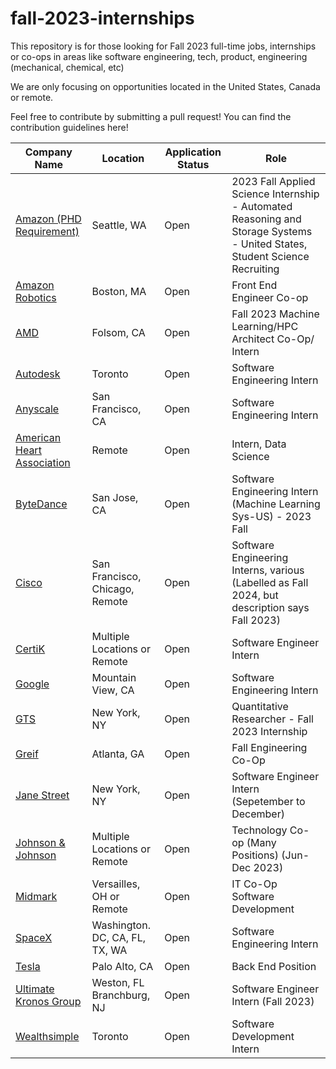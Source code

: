 # fall-2023-internships
This repository is for those looking for Fall 2023 full-time jobs, internships or co-ops in areas like software engineering, tech, product, engineering (mechanical, chemical, etc)

We are only focusing on opportunities located in the United States, Canada or remote.

Feel free to contribute by submitting a pull request! You can find the contribution guidelines here!

| Company Name  |  Location | Application Status | Role |
|---|---|-------------|-------------|
|[Amazon (PHD Requirement)](https://www.amazon.jobs/en/jobs/2348364/2023-fall-applied-science-internship-automated-reasoning-and-storage-systems-united-states-student-science-recruiting?cmpid=SPLICX0248M&ss=paid&utm_campaign=cxro&utm_content=job_posting&utm_medium=social_media&utm_source=linkedin.com)| Seattle, WA | Open | 2023 Fall Applied Science Internship - Automated Reasoning and Storage Systems - United States, Student Science Recruiting
|[Amazon Robotics](https://www.amazon.jobs/en/jobs/2345448/amazon-robotics-front-end-engineer-fee-co-op-fall-2023)|Boston, MA|Open| Front End Engineer Co-op
|[AMD](https://www.linkedin.com/jobs/view/3597892956)| Folsom, CA | Open | Fall 2023 Machine Learning/HPC Architect Co-Op/ Intern
|[Autodesk](https://autodesk.wd1.myworkdayjobs.com/en-US/Ext/job/Intern--Software-Engineer--Fall-2023-_23WD67856-1)| Toronto| Open | Software Engineering Intern
|[Anyscale](https://jobs.lever.co/anyscale/78a003a6-221a-4414-bf95-7c734cbfc4d9)| San Francisco, CA | Open | Software Engineering Intern
|[American Heart Association](https://www.wayup.com/i-Health-Wellness-and-Fitness-j-Intern-Data-Science-American-Heart-Association-968083251520861/?utm_source=linkedin-xml&utm_medium=jobxml&utm_campaign=linkedin-XML-APPS-5468612-32480223&refer=lnkslot-APPS-5468612-32480223)| Remote | Open | Intern, Data Science
|[ByteDance](https://jobs.bytedance.com/en/position/7231352005036362040/detail?spread=BSPP2KS)| San Jose, CA | Open | Software Engineering Intern (Machine Learning Sys-US) - 2023 Fall
|[Cisco](https://jobs.cisco.com/jobs/SearchJobs/fall?listFilterMode=1)| San Francisco, Chicago, Remote | Open | Software Engineering Interns, various (Labelled as Fall 2024, but description says Fall 2023)
|[CertiK](https://jobs.lever.co/certik/cc4bc2b7-ee87-43be-81c9-09c8b0411a7e)| Multiple Locations or Remote | Open | Software Engineer Intern
|[Google](https://careers.google.com/jobs/results/112296166315434694/)| Mountain View, CA | Open | Software Engineering Intern
|[GTS](https://careers-gtsx.icims.com/jobs/1359/job?utm_source=indeed_integration&iis=Job+Board&iisn=Indeed&indeed-apply-token=73a2d2b2a8d6d5c0a62696875eaebd669103652d3f0c2cd5445d3e66b1592b0f&mobile=false&width=1220&height=500&bga=true&needsRedirect=false&jan1offset=-300&jun1offset=-240)| New York, NY | Open | Quantitative Researcher - Fall 2023 Internship
|[Greif](https://app.ripplematch.com/v2/public/job/0e1f75f1/details?utm_source=Github&utm_medium=organic_social&utm_campaign=growth_github&utm_content=mt_repo_greif&utm_term=null)| Atlanta, GA | Open | Fall Engineering Co-Op
|[Jane Street](https://www.janestreet.com/join-jane-street/position/6483148002/)| New York, NY | Open | Software Engineer Intern (Sepetember to December)
|[Johnson & Johnson](https://app.ripplematch.com/v2/public/job/7d17b916/details?utm_source=Github&utm_medium=organic_social&utm_campaign=growth_github&utm_content=mt_repo_jj&utm_term=null)|Multiple Locations or Remote|Open|Technology Co-op (Many Positions) (Jun-Dec 2023)
|[Midmark](https://hcor.fa.us2.oraclecloud.com/hcmUI/CandidateExperience/en/sites/CX_1/job/2154?utm_medium=jobshare)|Versailles, OH or Remote|Open|IT Co-Op Software Development
|[SpaceX](https://boards.greenhouse.io/spacex/jobs/6675035002?gh_jid=6675035002)| Washington. DC, CA, FL, TX, WA| Open | Software Engineering Intern
|[Tesla](https://www.tesla.com/careers/search/job/vehicle-firmware-embedded-systems-engineering-internship-fall-2023-168106?)|Palo Alto, CA|Open|Back End Position|
|[Ultimate Kronos Group](https://app.ripplematch.com/v2/public/job/860966dc/details?utm_source=Github&utm_medium=organic_social&utm_campaign=growth_github&utm_content=mt_repo_ukg&utm_term=null)| Weston, FL <br> Branchburg, NJ | Open | Software Engineer Intern (Fall 2023)
|[Wealthsimple](https://jobs.lever.co/wealthsimple/daacc715-972c-46ca-b489-31c2bb528192/apply)| Toronto| Open | Software Development Intern
